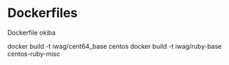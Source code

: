 Dockerfiles
===========

Dockerfile okiba

docker build -t iwag/cent64_base centos
docker build -t iwag/ruby-base centos-ruby-misc
